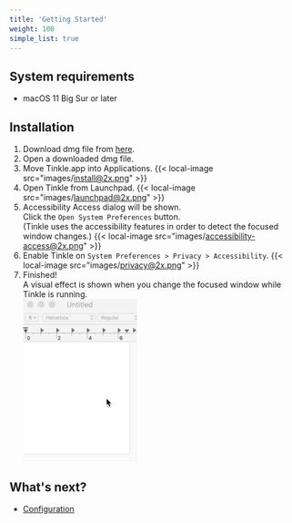 ```yaml
---
title: 'Getting Started'
weight: 100
simple_list: true
---
```


## System requirements

-   macOS 11 Big Sur or later

## Installation

1.  Download dmg file from [here](/).
2.  Open a downloaded dmg file.
3.  Move Tinkle.app into Applications.
    {{< local-image src="images/install@2x.png" >}}
4.  Open Tinkle from Launchpad.
    {{< local-image src="images/launchpad@2x.png" >}}
5.  Accessibility Access dialog will be shown.<br />
    Click the `Open System Preferences` button.<br />
    (Tinkle uses the accessibility features in order to detect the focused window changes.)
    {{< local-image src="images/accessibility-access@2x.png" >}}
6.  Enable Tinkle on `System Preferences > Privacy > Accessibility`.
    {{< local-image src="images/privacy@2x.png" >}}
7.  Finished!<br />
    A visual effect is shown when you change the focused window while Tinkle is running.<br />
    <img src="images/shockwave.gif" width="200" alt="shockwave" />

## What's next?

-   [Configuration](../configuration)
